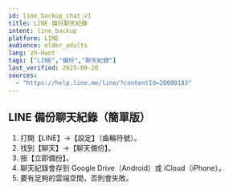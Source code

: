 ```yaml
---
id: line_backup_chat_v1
title: LINE 備份聊天紀錄
intent: line_backup
platform: LINE
audience: older_adults
lang: zh-Hant
tags: ["LINE","備份","聊天紀錄"]
last_verified: 2025-09-20
sources:
  - "https://help.line.me/line/?contentId=20000183"
---
```


## LINE 備份聊天紀錄（簡單版）

1. 打開【LINE】→【設定】（齒輪符號）。  
2. 找到【聊天】→【聊天備份】。  
3. 按【立即備份】。  
4. 聊天紀錄會存到 Google Drive（Android）或 iCloud（iPhone）。  
5. 要有足夠的雲端空間，否則會失敗。
